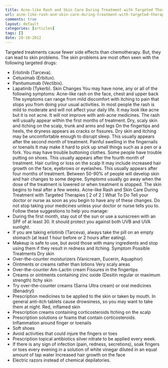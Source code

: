 ```yaml
---
title: Acne-like Rash and Skin Care During Treatment with Targeted Therapies
url: acne-like-rash-and-skin-care-during-treatment-with-targeted-therapies
comments: true
layout: default
categories: [articles]
tags: []
date: 29-10-2012
---
```

Targeted treatments cause fewer side effects than chemotherapy. But, they can lead to skin problems. The skin problems are most often seen with the following targeted drugs: 
* Erlotinib (Tarceva). 
* Cetuximab (Erbitux). 
* Panitumumab (Vectibix). 
* Lapatinib (Tykerb). 
Skin Changes 
You may have none, any or all of the following symptoms: 
 Acne-like rash on the face, chest and upper back 
The symptoms can range from mild discomfort with itching to pain that stops you from doing your usual activities. In most people the rash is mild to moderate and will not affect your daily life. 
It may look like acne but it is not acne. It will not improve with anti-acne medicines. The rash will usually appear within the first months of treatment. 
 Dry, scaly skin and itching on the scalp, trunk and arms and legs 
On the fingertips and heels, the dryness appears as cracks or fissures. Dry skin and itching may be uncomfortable enough to disrupt sleep. This usually appears after the second month of treatment. 
 Painful swelling in the fingernails or toenails 
It may make it hard to pick up small things such as a pen or a fork. You may have trouble buttoning clothes. Some people have trouble putting on shoes. This usually appears after the fourth month of treatment. 
 Hair curling or loss on the scalp 
It may include increased hair growth on the face, eyebrows or eyelashes. This usually appears after four months of treatment. 
Between 50-90% of people will develop skin and hair changes to some degree. Symptoms usually go away when the dose of the treatment is lowered or when treatment is stopped. The skin begins to heal after a few weeks. Acne-like Rash and Skin Care During Treatment with Targeted Therapies [ 2 of 2 ] 
What To Do 
Tell your doctor or nurse as soon as you begin to have any of these changes. Do not stop taking your medicines unless your doctor or nurse tells you to. Follow these suggestions to help you manage: 
* During the first month, stay out of the sun or use a sunscreen with an SPF of at least 30. It should protect you against both UVB and UVA sunlight. 
* If you are taking erlotinib (Tarceva), always take the pill on an empty stomach (at least 1 hour before or 2 hours after eating). 
* Makeup is safe to use, but avoid those with many ingredients and stop using them if they result in redness and itching. 
Symptom
Possible Treatments
Dry skin
* Over-the-counter moisturizers (Vanicream, Eucerin, Aquaphor) 
* Ointments or creams rather than lotions
Very scaly areas
* Over-the-counter Am-Lactin cream 
Fissures in the fingertips
* Creams or ointments containing zinc oxide (Desitin regular or maximum strength)
Itchy skin
* Try over-the-counter creams (Sarna Ultra cream) or oral medicines (Benadryl) 
* Prescription medicines to be applied to the skin or taken by mouth. In general anti-itch tablets cause drowsiness, so you may want to take them at night.
Red, inflamed skin
* Prescription creams containing corticosteroids
Itching on the scalp
* Prescription solutions or foams that contain corticosteroids.
Inflammation around finger or toenails
* Soft shoes 
* Avoid activities that could injure the fingers or toes 
* Prescription  topical antibiotics  silver nitrate to be applied every week. 
* If there is any sign of infection (pain, redness, secretions), soak fingers or toes every evening in a solution of white vinegar diluted in an equal amount of tap water
Increased hair growth on the face
* Electric razors instead of chemical depilatories.